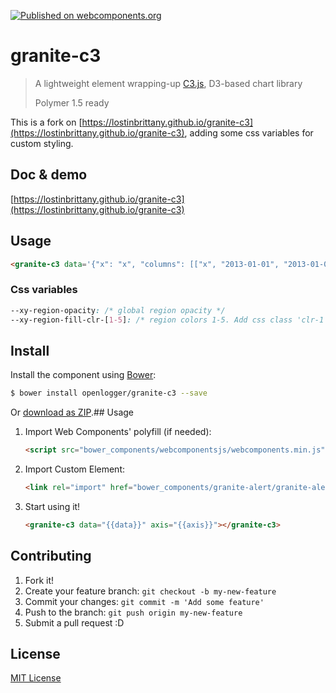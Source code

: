 [![Published on webcomponents.org](https://img.shields.io/badge/webcomponents.org-published-blue.svg)](https://www.webcomponents.org/element/LostInBrittany/granite-c3)

# granite-c3

> A lightweight element wrapping-up [C3.js](http://c3js.org/), D3-based chart library
>
> Polymer 1.5 ready

This is a fork on [https://lostinbrittany.github.io/granite-c3](https://lostinbrittany.github.io/granite-c3), adding some css variables for custom styling.

## Doc & demo

[https://lostinbrittany.github.io/granite-c3](https://lostinbrittany.github.io/granite-c3)


## Usage

```html
<granite-c3 data='{"x": "x", "columns": [["x", "2013-01-01", "2013-01-02", "2013-01-03", "2013-01-04", "2013-01-05", "2013-01-06"],["data1", 30, 200, 100, null, 150, 250],["data2",130, 340, 200, null, 200, 350]],"type": "step"}' axis='{ "x": {"type": "timeseries", "tick": { "format": "%Y-%m-%d"} } }'></granite-c3>
```

### Css variables
```css
--xy-region-opacity: /* global region opacity */
--xy-region-fill-clr-[1-5]: /* region colors 1-5. Add css class 'clr-1' to regions that will get color '--xy-region-fill-clr-1' */
```

## Install

Install the component using [Bower](http://bower.io/):

```sh
$ bower install openlogger/granite-c3 --save
```

Or [download as ZIP](https://github.com/openlogger/granite-c3/archive/gh-pages.zip).## Usage

1. Import Web Components' polyfill (if needed):

    ```html
    <script src="bower_components/webcomponentsjs/webcomponents.min.js"></script>
    ```

2. Import Custom Element:

    ```html
    <link rel="import" href="bower_components/granite-alert/granite-alert.html">
    ```

3. Start using it!

    ```html
    <granite-c3 data="{{data}}" axis="{{axis}}"></granite-c3>
    ```

## Contributing

1. Fork it!
2. Create your feature branch: `git checkout -b my-new-feature`
3. Commit your changes: `git commit -m 'Add some feature'`
4. Push to the branch: `git push origin my-new-feature`
5. Submit a pull request :D

## License

[MIT License](http://opensource.org/licenses/MIT)
